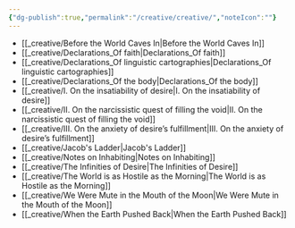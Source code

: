 ```yaml
---
{"dg-publish":true,"permalink":"/creative/creative/","noteIcon":""}
---
```



- [[_creative/Before the World Caves In\|Before the World Caves In]]
- [[_creative/Declarations_Of faith\|Declarations_Of faith]]
- [[_creative/Declarations_Of linguistic cartographies\|Declarations_Of linguistic cartographies]]
- [[_creative/Declarations_Of the body\|Declarations_Of the body]]
- [[_creative/I. On the insatiability of desire\|I. On the insatiability of desire]]
- [[_creative/II. On the narcissistic quest of filling the void\|II. On the narcissistic quest of filling the void]]
- [[_creative/III. On the anxiety of desire’s fulfillment\|III. On the anxiety of desire’s fulfillment]]
- [[_creative/Jacob's Ladder\|Jacob's Ladder]]
- [[_creative/Notes on Inhabiting\|Notes on Inhabiting]]
- [[_creative/The Infinities of Desire\|The Infinities of Desire]]
- [[_creative/The World is as Hostile as the Morning\|The World is as Hostile as the Morning]]
- [[_creative/We Were Mute in the Mouth of the Moon\|We Were Mute in the Mouth of the Moon]]
- [[_creative/When the Earth Pushed Back\|When the Earth Pushed Back]]

